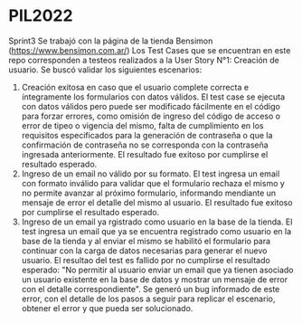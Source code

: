 # PIL2022
Sprint3
Se trabajó con la página de la tienda Bensimon (https://www.bensimon.com.ar/)
Los Test Cases que se encuentran en este repo corresponden a testeos realizados a la User Story N°1: Creación de usuario.
Se buscó validar los siguientes escenarios:
1. Creación exitosa en caso que el usuario complete correcta e íntegramente los formularios con datos válidos. El test case se ejecuta con datos válidos pero puede ser modificado fácilmente en el código para forzar errores, como omisión de ingreso del código de acceso o error de tipeo o vigencia del mismo, falta de cumplimiento en los requisitos especificados para la generación de contraseña o que la confirmación de contraseña no se corresponda con la contraseña ingresada anteriormente. El resultado fue exitoso por cumplirse el resultado esperado.
2. Ingreso de un email no válido por su formato. El test ingresa un email con formato inválido para validar que el formulario rechaza el mismo y no permite avanzar al próximo formulario, informando mendiante un mensaje de error el detalle del mismo al usuario. El resultado fue exitoso por cumplirse el resultado esperado.
3. Ingreso de un email ya rgistrado como usuario en la base de la tienda. El test ingresa un email que ya se encuentra registrado como usuario en la base de la tienda y al enviar el mismo se habilitó el formulario para continuar con la carga de datos necesarias para generar el nuevo usuario. El resultao del test es fallido por no cumplirse el resultado esperado: "No permitir al usuario enviar un email que ya tienen asociado un usuario existente en la base de datos y mostrar un mensaje de error con el detalle correspondiente". Se generó un bug informado de este error, con el detalle de los pasos a seguir para replicar el escenario, obtener el error y que pueda ser solucionado.
